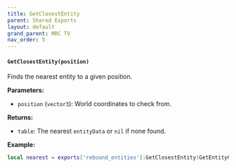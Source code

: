 ```yaml
--- 
title: GetClosestEntity 
parent: Shared Exports 
layout: default
grand_parent: MRC TV 
nav_order: 5
--- 
```

#### `GetClosestEntity(position)`
Finds the nearest entity to a given position.

**Parameters:**
- `position` (`vector3`): World coordinates to check from.

**Returns:**
- `table`: The nearest `entityData` or `nil` if none found.

**Example:**
```lua
local nearest = exports['rebound_entities']:GetClosestEntity(GetEntityCoords(PlayerPedId()))
```

